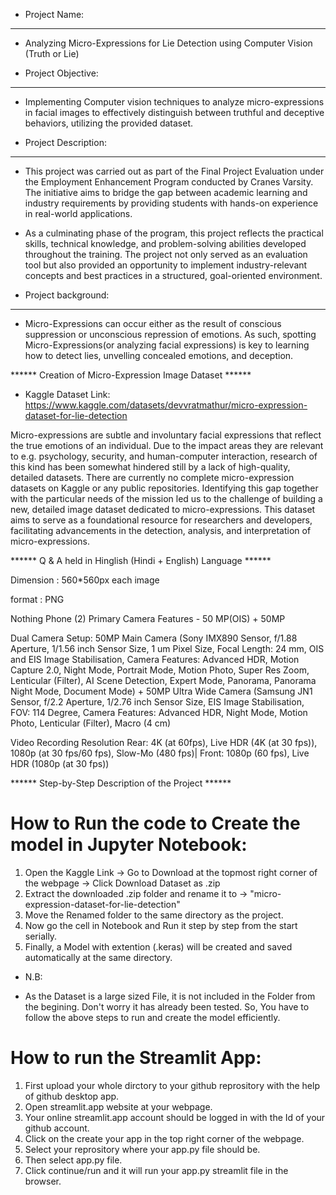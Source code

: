 * Project Name:
-----------------------------------------------------------------------------------------------------------------
- Analyzing Micro-Expressions for Lie Detection using Computer Vision (Truth or Lie)

* Project Objective: 
-----------------------------------------------------------------------------------------------------------------
- Implementing Computer vision techniques to analyze micro-expressions in facial images to effectively 
distinguish between truthful and deceptive behaviors, utilizing the provided dataset.
  
* Project Description:
-----------------------------------------------------------------------------------------------------------------
- This project was carried out as part of the Final Project Evaluation under the Employment Enhancement Program 
  conducted by Cranes Varsity. The initiative aims to bridge the gap between academic learning and industry 
  requirements by providing students with hands-on experience in real-world applications.
  
- As a culminating phase of the program, this project reflects the practical skills, technical knowledge, and 
  problem-solving abilities developed throughout the training. The project not only served as an evaluation tool 
  but also provided an opportunity to implement industry-relevant concepts and best practices in a structured, 
  goal-oriented environment.

* Project background:
-----------------------------------------------------------------------------------------------------------------
- Micro-Expressions can occur either as the result of conscious suppression or unconscious repression of emotions. 
  As such, spotting Micro-Expressions(or analyzing facial expressions) is key to learning how to detect lies, 
  unvelling concealed emotions, and deception.

****** Creation of Micro-Expression Image Dataset ******

- Kaggle Dataset Link: https://www.kaggle.com/datasets/devvratmathur/micro-expression-dataset-for-lie-detection

Micro-expressions are subtle and involuntary facial expressions that reflect the true emotions of an individual. 
Due to the impact areas they are relevant to e.g. psychology, security, and human-computer interaction, research 
of this kind has been somewhat hindered still by a lack of high-quality, detailed datasets. There are currently no 
complete micro-expression datasets on Kaggle or any public repositories. Identifying this gap together with the 
particular needs of the mission led us to the challenge of building a new, detailed image dataset dedicated to 
micro-expressions. This dataset aims to serve as a foundational resource for researchers and developers, 
facilitating advancements in the detection, analysis, and interpretation of micro-expressions.

****** Q & A held in Hinglish (Hindi + English) Language ******

Dimension : 560*560px each image

format : PNG

Nothing Phone (2)
Primary Camera Features - 50 MP(OIS) + 50MP 

Dual Camera Setup: 50MP Main Camera (Sony IMX890 Sensor, f/1.88 Aperture, 1/1.56 inch Sensor Size, 1 um Pixel Size,
Focal Length: 24 mm, OIS and EIS Image Stabilisation, Camera Features: Advanced HDR, Motion Capture 2.0, Night Mode,
Portrait Mode, Motion Photo, Super Res Zoom, Lenticular (Filter), AI Scene Detection, Expert Mode, Panorama, 
Panorama Night Mode, Document Mode) + 50MP Ultra Wide Camera (Samsung JN1 Sensor, f/2.2 Aperture, 1/2.76 inch Sensor Size,
EIS Image Stabilisation, FOV: 114 Degree, Camera Features: Advanced HDR, Night Mode, Motion Photo, Lenticular (Filter), 
Macro (4 cm)

Video Recording Resolution
Rear: 4K (at 60fps), Live HDR (4K (at 30 fps)), 1080p (at 30 fps/60 fps), Slow-Mo (480 fps)| Front: 1080p (60 fps), 
Live HDR (1080p (at 30 fps))

****** Step-by-Step Description of the Project ******

# How to Run the code to Create the model in Jupyter Notebook:

1. Open the Kaggle Link -> Go to Download at the topmost right corner of the webpage -> Click Download Dataset as .zip
2. Extract the downloaded .zip folder and rename it to -> "micro-expression-dataset-for-lie-detection"
3. Move the Renamed folder to the same directory as the project.
4. Now go the cell in Notebook and Run it step by step from the start serially.
5. Finally, a Model with extention (.keras) will be created and saved automatically at the same directory.

* N.B:
- As the Dataset is a large sized File, it is not included in the Folder from the begining. Don't worry it has already been tested.
  So, You have to follow the above steps to run and create the model efficiently. 

# How to run the Streamlit App:

1. First upload your whole dirctory to your github reprository with the help of github desktop app.
2. Open streamlit.app website at your webpage.
3. Your online streamlit.app account should be logged in with the Id of your github account.
4. Click on the create your app in the top right corner of the webpage.
5. Select your reprository where your app.py file should be.
6. Then select app.py file.
7. Click continue/run and it will run your app.py streamlit file in the browser.